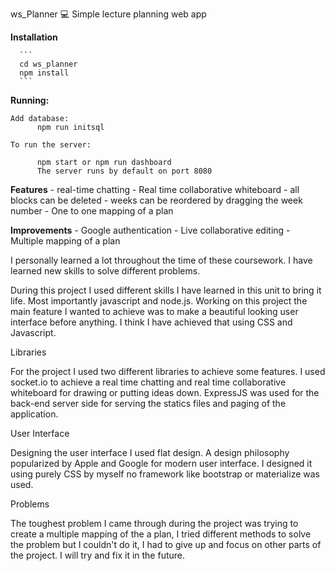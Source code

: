ws_Planner
:computer:
Simple lecture planning web app

**Installation**

      ```
      cd ws_planner
      npm install
      ```
      
**Running:**
```
Add database:
      npm run initsql 
      
To run the server:

      npm start or npm run dashboard 
      The server runs by default on port 8080

```
**Features**
     - real-time chatting
     - Real time collaborative whiteboard
     - all blocks can be deleted
     - weeks can be reordered by dragging the week number
     - One to one mapping of a plan
      
**Improvements**
     - Google authentication
     - Live collaborative editing
     - Multiple mapping of a plan
     
I personally learned a lot throughout the time of these coursework. I have learned new skills to solve different problems. 

During this project I used different skills I have learned in this unit to bring it life.
Most importantly javascript and node.js. Working on this project the main feature I wanted to achieve was to make a beautiful looking user interface before anything. I think I have achieved that using CSS and Javascript.

Libraries

For the project I used two different libraries to achieve some features. I used socket.io to achieve a real time chatting and real time collaborative whiteboard for drawing or putting ideas down. ExpressJS was used for the back-end server side for serving the statics files and paging of the application.

User Interface

Designing the user interface I used flat design. A design philosophy popularized by Apple and Google for modern user interface. I designed it using purely CSS by myself no framework like bootstrap or materialize was used. 

Problems

The toughest problem I came through during the project was trying to create a multiple mapping of the a plan, I tried different methods to solve the problem but I couldn't do it, I had to give up and focus on other parts of the project. I will try and fix it in the future.

```





